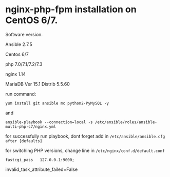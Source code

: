 # nginx-php-fpm installation on CentOS 6/7.

Software version.

Ansible 2.7.5

Centos 6/7

php 7.0/7.1/7.2/7.3

nginx 1.14

MariaDB Ver 15.1 Distrib 5.5.60


run command: 

``` yum install git ansible mc python2-PyMySQL -y ```

and

``` ansible-playbook --connection=local -s /etc/ansible/roles/ansible-multi-php-c7/nginx.yml ```


for successfully run playbook, dont forget add in ```/etc/ansible/ansible.cfg after [defaults]```


for switching PHP versions, change line in ```/etc/nginx/conf.d/default.conf```

``` fastcgi_pass   127.0.0.1:9000; ```


invalid_task_attribute_failed=False
